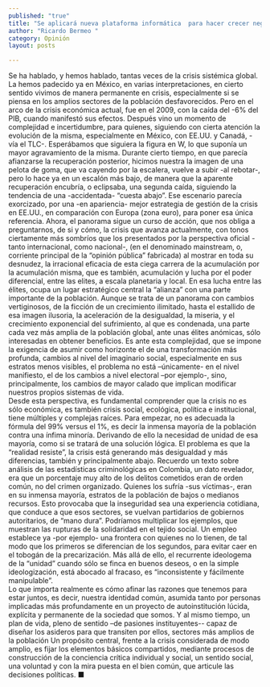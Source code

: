 ```yaml
---
published: "true"
title: "Se aplicará nueva plataforma informática  para hacer crecer negocios: Canacintra"
author: "Ricardo Bermeo "
category: Opinión
layout: posts

---
```


Se ha hablado, y hemos hablado, tantas veces de la crisis sistémica global.  La hemos padecido ya en México, en varias interpretaciones, en cierto sentido vivimos de manera permanente en crisis, especialmente si se piensa en los amplios sectores de la población desfavorecidos. Pero en el arco de la crisis económica actual, fue en el 2009, con la caída del -6% del PIB, cuando manifestó  sus efectos.  Después vino un momento de complejidad e incertidumbre, para quienes, siguiendo con cierta atención la evolución de la misma, especialmente en  México, con EE.UU. y Canadá,  -vía el TLC-. Esperábamos que siguiera la figura en W, lo que suponía un mayor agravamiento de la misma. Durante cierto tiempo, en que parecía afianzarse la recuperación posterior, hicimos nuestra la imagen  de una pelota de goma, que va cayendo por la escalera, vuelve a subir -al rebotar-, pero lo hace ya en un escalón más bajo, de manera que la aparente recuperación encubría, o eclipsaba, una segunda caída, siguiendo  la tendencia de una  -accidentada-  “cuesta abajo”.  Ese escenario parecía exorcizado, por una -en apariencia- mejor estrategia de gestión de la crisis en EE.UU., en comparación con Europa (zona euro), para poner esa única referencia. Ahora, el panorama sigue un curso de acción,  que nos obliga a preguntarnos, de  si y cómo, la crisis que avanza actualmente, con tonos ciertamente más sombríos que los presentados por la perspectiva oficial -tanto internacional, como nacional-, (en el denominado mainstream, o, corriente principal de la “opinión pública” fabricada)  al mostrar en toda su desnudez, la irracional eficacia de esta ciega carrera de la acumulación por la acumulación misma, que es también, acumulación y  lucha por el poder diferencial, entre las elites, a escala planetaria y local. En esa lucha entre las élites, ocupa un lugar estratégico central la “alianza” con una parte importante de la población. Aunque se trata de un panorama con cambios vertiginosos, de la ficción de un crecimiento ilimitado, hasta el estallido de esa imagen ilusoria, la aceleración de la desigualdad, la miseria, y el crecimiento exponencial del sufrimiento, al que es condenada, una parte cada vez más amplia de la población  global, ante unas élites anómicas, sólo interesadas en obtener beneficios.
Es ante esta complejidad, que se impone la exigencia de asumir como horizonte el de una  transformación  más profunda, cambios al nivel del imaginario social, especialmente en sus estratos menos visibles,  el problema no está –únicamente- en el nivel manifiesto, el de los cambios a nivel electoral –por ejemplo-, sino, principalmente, los cambios de mayor calado que implican modificar nuestros propios sistemas de vida.     
Desde esta perspectiva, es fundamental comprender que la crisis no es sólo económica, es también crisis social, ecológica, política e institucional,  tiene múltiples y complejas raíces. Para empezar, no es adecuada la fórmula del 99% versus el 1%, es decir la inmensa mayoría de la población contra una ínfima minoría. Derivando de ello la necesidad de unidad de esa mayoría, como si se tratará de una solución lógica.  El problema es que la “realidad resiste”, la crisis está generando más desigualdad y más diferencias, también y principalmente abajo. Recuerdo un texto sobre análisis de las estadísticas criminológicas en Colombia, un dato revelador, era que un porcentaje muy alto de los delitos cometidos eran de orden común, no del crimen organizado. Quienes los sufría  -sus víctimas-, eran  en su inmensa mayoría,  estratos de la población de bajos o medianos recursos. Esto provocaba que la inseguridad sea una experiencia cotidiana, que conduce a que esos sectores, se vuelvan partidarios de gobiernos autoritarios, de “mano dura”. Podríamos multiplicar los ejemplos, que muestran las rupturas de la solidaridad en el tejido social. Un empleo establece  ya -por ejemplo- una frontera con quienes no lo tienen, de tal modo que los primeros se diferencian de los segundos, para evitar  caer en el tobogán de la precarización.
Más allá de ello, el recurrente ideologema de la “unidad” cuando sólo se finca en buenos deseos, o en la simple ideologización,  está abocado al fracaso, es “inconsistente y fácilmente manipulable”.    
Lo que importa realmente es cómo afinar las razones que tenemos para estar juntos, es decir, nuestra identidad común,  asumida tanto por personas implicadas más profundamente en un proyecto de autoinstitución lúcida, explícita y permanente de la sociedad que somos. Y al mismo tiempo, un plan de vida, pleno de sentido –de pasiones instituyentes-- capaz de diseñar los asideros para que transiten  por ellos, sectores más amplios de la población 
Un propósito central, frente a la crisis considerada de modo amplio, es fijar los elementos básicos compartidos,  mediante procesos de construcción de la conciencia crítica individual y social, un sentido social, una voluntad y con la mira puesta en el bien común, que articule las decisiones políticas. ■
